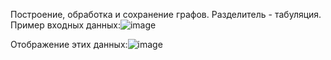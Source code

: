Построение, обработка и сохранение графов.
Разделитель - табуляция.
Пример входных данных:![image](https://github.com/user-attachments/assets/69109d0f-7c64-41dd-9819-5d620bd55c9a)

Отображение этих данных:![image](https://github.com/user-attachments/assets/afd2d1ef-39a0-4d7b-a164-d71a69aeeedf)
